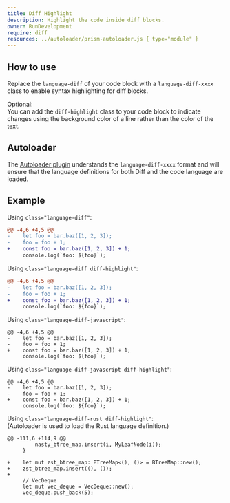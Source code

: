 ```yaml
---
title: Diff Highlight
description: Highlight the code inside diff blocks.
owner: RunDevelopment
require: diff
resources: ../autoloader/prism-autoloader.js { type="module" }
---
```


<section class="language-none">

# How to use

Replace the `language-diff` of your code block with a `language-diff-xxxx` class to enable syntax highlighting for diff blocks.

Optional:  
You can add the `diff-highlight` class to your code block to indicate changes using the background color of a line rather than the color of the text.

## Autoloader

The [Autoloader plugin](../autoloader) understands the `language-diff-xxxx` format and will ensure that the language definitions for both Diff and the code language are loaded.

</section>

<section class="language-none">

# Example

Using `class="language-diff"`:

```diff
@@ -4,6 +4,5 @@
-    let foo = bar.baz([1, 2, 3]);
-    foo = foo + 1;
+    const foo = bar.baz([1, 2, 3]) + 1;
     console.log(`foo: ${foo}`);
```

Using `class="language-diff diff-highlight"`:

```diff { .diff-highlight }
@@ -4,6 +4,5 @@
-    let foo = bar.baz([1, 2, 3]);
-    foo = foo + 1;
+    const foo = bar.baz([1, 2, 3]) + 1;
     console.log(`foo: ${foo}`);
```

Using `class="language-diff-javascript"`:

```diff-javascript
@@ -4,6 +4,5 @@
-    let foo = bar.baz([1, 2, 3]);
-    foo = foo + 1;
+    const foo = bar.baz([1, 2, 3]) + 1;
     console.log(`foo: ${foo}`);
```

Using `class="language-diff-javascript diff-highlight"`:

```diff-javascript { .diff-highlight }
@@ -4,6 +4,5 @@
-    let foo = bar.baz([1, 2, 3]);
-    foo = foo + 1;
+    const foo = bar.baz([1, 2, 3]) + 1;
     console.log(`foo: ${foo}`);
```

Using `class="language-diff-rust diff-highlight"`:  
(Autoloader is used to load the Rust language definition.)

```diff-rust { .diff-highlight }
@@ -111,6 +114,9 @@
         nasty_btree_map.insert(i, MyLeafNode(i));
     }

+    let mut zst_btree_map: BTreeMap<(), ()> = BTreeMap::new();
+    zst_btree_map.insert((), ());
+
     // VecDeque
     let mut vec_deque = VecDeque::new();
     vec_deque.push_back(5);
```

</section>
